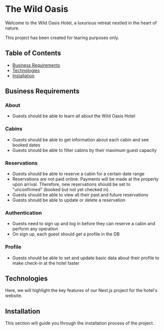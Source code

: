 # The Wild Oasis

Welcome to the Wild Oasis Hotel, a luxurious retreat nestled in the heart of nature.

This project has been created for learing purposes only.

## Table of Contents

- [Business Requirements](#business-requirements)
- [Technologies](#technologies)
- [Installation](#installation)

## Business Requirements

### About

- Guests should be able to learn all about the Wild Oasis Hotel

### Cabins

- Guests should be able to get information about each cabin and see booked dates
- Guests should be able to filter cabins by their maximum guest capacity

### Reservations

- Guests should be able to reserve a cabin for a certain date range
- Reservations are not paid online. Payments will be made at the property upon arrival. Therefore, new reservations should be set to "unconfirmed" (booked but not yet checked in)
- Guests should be able to view all their past and future reservations
- Guests should be able to update or delete a reservation

### Authentication

- Guests need to sign up and log in before they can reserve a cabin and perform any operation
- On sign up, each guest should get a profile in the DB

### Profile

- Guests should be able to set and update basic data about their profile to make check-in at the hotel faster

## Technologies

Here, we will highlight the key features of our Next.js project for the hotel's website.

## Installation

This section will guide you through the installation process of the project.
